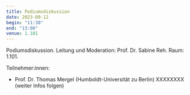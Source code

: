 ```yaml
---
title: Podiumsdiskussion 
date: 2023-09-12
begin: "11:30"
end: "13:00"
venue: 1.101
---
```


Podiumsdiskussion. Leitung und Moderation: Prof. Dr. Sabine Reh. Raum: 1.101. 

Teilnehmer:innen: 
- Prof. Dr. Thomas Mergel (Humboldt-Universität zu Berlin) XXXXXXXX (weiter Infos folgen)